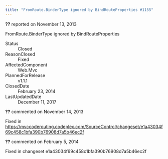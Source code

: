```yaml
---
title: "FromRoute.BinderType ignored by BindRouteProperties #1155"
---
```

<div class="issue-report"><div class="issue-header"><b>??</b> reported on <time datetime="2013-11-13T19:38:58.857-08:00" title="2013-11-13T19:38:58.857-08:00">November 13, 2013</time></div><div class="issue-message" markdown="1">

FromRoute.BinderType ignored by BindRouteProperties

</div><div class="issue-footer"><dl><dt>Status</dt><dd>Closed</dd><dt>ReasonClosed</dt><dd>Fixed</dd><dt>AffectedComponent</dt><dd>Web.Mvc</dd><dt>PlannedForRelease</dt><dd>v1.1.1</dd><dt>ClosedDate</dt><dd><time datetime="2014-02-23T18:58:29.15-08:00" title="2014-02-23T18:58:29.15-08:00">February 23, 2014</time></dd><dt>LastUpdatedDate</dt><dd><time datetime="2017-12-11T02:15:56.247-08:00" title="2017-12-11T02:15:56.247-08:00">December 11, 2017</time></dd></dl></div></div><div id="comment-123098" class="issue-comment"><div class="issue-header"><b>??</b> commented on <time datetime="2013-11-14T19:46:15.773-08:00" title="2013-11-14T19:46:15.773-08:00">November 14, 2013</time></div><div class="issue-message" markdown="1">

Fixed in https://mvccoderouting.codeplex.com/SourceControl/changeset/e1a43034f69c458c1bfa390b76908d7a5b46ec2f

</div></div><div id="comment-132723" class="issue-comment"><div class="issue-header"><b>??</b> commented on <time datetime="2014-02-05T11:42:29.387-08:00" title="2014-02-05T11:42:29.387-08:00">February 5, 2014</time></div><div class="issue-message" markdown="1">

Fixed in changeset e1a43034f69c458c1bfa390b76908d7a5b46ec2f

</div></div>